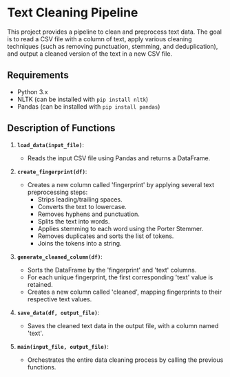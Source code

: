 # Text Cleaning Pipeline

This project provides a pipeline to clean and preprocess text data. The goal is to read a CSV file with a column of text, apply various cleaning techniques (such as removing punctuation, stemming, and deduplication), and output a cleaned version of the text in a new CSV file.

## Requirements

- Python 3.x
- NLTK (can be installed with `pip install nltk`)
- Pandas (can be installed with `pip install pandas`)

## Description of Functions

1. **`load_data(input_file)`**:
   - Reads the input CSV file using Pandas and returns a DataFrame.

2. **`create_fingerprint(df)`**:
   - Creates a new column called 'fingerprint' by applying several text preprocessing steps:
     - Strips leading/trailing spaces.
     - Converts the text to lowercase.
     - Removes hyphens and punctuation.
     - Splits the text into words.
     - Applies stemming to each word using the Porter Stemmer.
     - Removes duplicates and sorts the list of tokens.
     - Joins the tokens into a string.

3. **`generate_cleaned_column(df)`**:
   - Sorts the DataFrame by the 'fingerprint' and 'text' columns.
   - For each unique fingerprint, the first corresponding 'text' value is retained.
   - Creates a new column called 'cleaned', mapping fingerprints to their respective text values.

4. **`save_data(df, output_file)`**:
   - Saves the cleaned text data in the output file, with a column named 'text'.

5. **`main(input_file, output_file)`**:
   - Orchestrates the entire data cleaning process by calling the previous functions.
